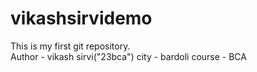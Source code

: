 # vikashsirvidemo
This is my first git repository.
<br>
Author - vikash sirvi("23bca")
city - bardoli
course - BCA
